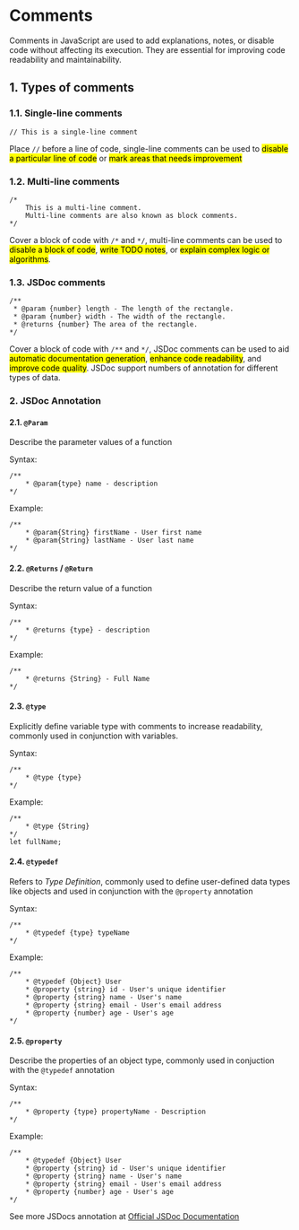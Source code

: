 # Comments
Comments in JavaScript are used to add explanations, notes, or disable code without affecting its execution. They are essential for improving code readability and maintainability.

## 1. Types of comments
### 1.1. Single-line comments
```
// This is a single-line comment
```
Place `//` before a line of code, single-line comments can be used to <mark>disable a particular line of code</mark> or <mark>mark areas that needs improvement</mark>

### 1.2. Multi-line comments
```
/*
    This is a multi-line comment.
    Multi-line comments are also known as block comments.
*/
```
Cover a block of code with `/*` and `*/`, multi-line comments can be used to <mark>disable a block of code</mark>, <mark>write TODO notes</mark>, or <mark>explain complex logic or algorithms</mark>.

### 1.3. JSDoc comments
```
/**
 * @param {number} length - The length of the rectangle.
 * @param {number} width - The width of the rectangle.
 * @returns {number} The area of the rectangle.
*/

```
Cover a block of code with `/**` and `*/`, JSDoc comments can be used to aid <mark>automatic documentation generation</mark>, <mark>enhance code readability</mark>, and <mark>improve code quality</mark>. JSDoc support numbers of annotation for different types of data.
### 2. JSDoc Annotation

#### 2.1. `@Param`
Describe the parameter values of a function

Syntax:
```
/**
    * @param{type} name - description
*/
```

Example:
```
/**
    * @param{String} firstName - User first name
    * @param{String} lastName - User last name
*/
```

#### 2.2. `@Returns` / `@Return`
Describe the return value of a function

Syntax:
```
/**
    * @returns {type} - description
*/
```
Example:
```
/**
    * @returns {String} - Full Name
*/
```

#### 2.3. `@type`
Explicitly define variable type with comments to increase readability, commonly used in conjunction with variables.

Syntax:
```
/**
    * @type {type}
*/
```
Example:
```
/**
    * @type {String}
*/
let fullName;
```

#### 2.4. `@typedef`
Refers to *Type Definition*, commonly used to define user-defined data types like objects and used in conjunction with the `@property` annotation

Syntax:
```
/**
    * @typedef {type} typeName
*/
```

Example:
```
/**
    * @typedef {Object} User
    * @property {string} id - User's unique identifier
    * @property {string} name - User's name
    * @property {string} email - User's email address
    * @property {number} age - User's age
*/
```

#### 2.5. `@property`
Describe the properties of an object type, commonly used in conjuction with the `@typedef` annotation

Syntax:
```
/**
    * @property {type} propertyName - Description
*/
```

Example:
```
/**
    * @typedef {Object} User
    * @property {string} id - User's unique identifier
    * @property {string} name - User's name
    * @property {string} email - User's email address
    * @property {number} age - User's age
*/
```

See more JSDocs annotation at [Official JSDoc Documentation](https://jsdoc.app/)